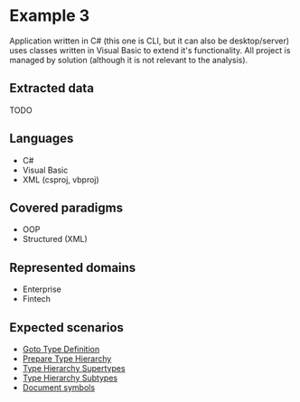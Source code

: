 # Example 3

Application written in C# (this one is CLI, but it can also be desktop/server) uses
classes written in Visual Basic to extend it's functionality. All project is managed by solution (although it is not
relevant to the analysis).

## Extracted data

TODO

## Languages

- C#
- Visual Basic
- XML (csproj, vbproj)

## Covered paradigms

- OOP
- Structured (XML)

## Represented domains

- Enterprise
- Fintech

## Expected scenarios

- [Goto Type Definition](https://microsoft.github.io/language-server-protocol/specifications/lsp/3.17/specification/#textDocument_typeDefinition)
- [Prepare Type Hierarchy](https://microsoft.github.io/language-server-protocol/specifications/lsp/3.17/specification/#textDocument_prepareTypeHierarchy)
- [Type Hierarchy Supertypes](https://microsoft.github.io/language-server-protocol/specifications/lsp/3.17/specification/#typeHierarchy_supertypes)
- [Type Hierarchy Subtypes](https://microsoft.github.io/language-server-protocol/specifications/lsp/3.17/specification/#typeHierarchy_subtypes)
- [Document symbols](https://microsoft.github.io/language-server-protocol/specifications/lsp/3.17/specification/#textDocument_documentSymbol)
